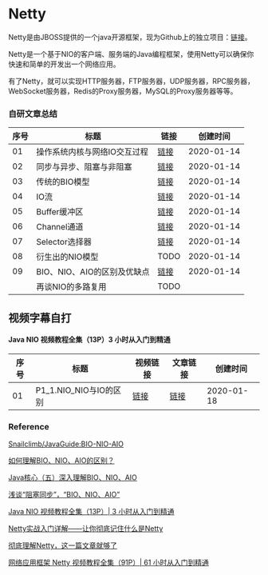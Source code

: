
# Netty

Netty是由JBOSS提供的一个java开源框架，现为Github上的独立项目：[链接](https://github.com/netty/netty)。

Netty是一个基于NIO的客户端、服务端的Java编程框架，使用Netty可以确保你快速和简单的开发出一个网络应用。

有了Netty，就可以实现HTTP服务器，FTP服务器，UDP服务器，RPC服务器，WebSocket服务器，Redis的Proxy服务器，MySQL的Proxy服务器等等。  

### 自研文章总结

|序号|标题|链接|创建时间|
|--|--|--|--|
|01|操作系统内核与网络IO交互过程|[链接](操作系统内核与网络IO交互过程)|2020-01-14|
|02|同步与异步、阻塞与非阻塞|[链接](同步与异步_阻塞与非阻塞)|2020-01-14|
|03|传统的BIO模型|[链接](传统的BIO模型)|2020-01-14|
|04|IO流|[链接](IO流)|2020-01-14|
|05|Buffer缓冲区|[链接](Buffer缓冲区)|2020-01-14|
|06|Channel通道|[链接](Channel通道)|2020-01-14|
|07|Selector选择器|[链接](Selector选择器)|2020-01-14|
|08|衍生出的NIO模型|TODO|2020-01-14|
|09|BIO、NIO、AIO的区别及优缺点|[链接](BIO_NIO_AIO的区别及优缺点)|2020-01-14|
||再谈NIO的多路复用|TODO||

## 视频字幕自打

#### Java NIO 视频教程全集（13P）3 小时从入门到精通

|序号|标题|视频链接|文章链接|创建时间|
|--|--|--|--|--|
|01|P1_1.NIO_NIO与IO的区别|[链接](https://www.bilibili.com/video/av59543731?p=1)|[链接](JAVA_NIO视频教程全集13P_3小时从入门到精通/P1_1.NIO_NIO与IO的区别)|2020-01-18|

### Reference

[Snailclimb/JavaGuide:BIO-NIO-AIO](https://github.com/Snailclimb/JavaGuide/blob/master/docs/java/BIO-NIO-AIO.md)

[如何理解BIO、NIO、AIO的区别？](https://juejin.im/post/5dbba5df6fb9a0204a08ae55)

[Java核心（五）深入理解BIO、NIO、AIO](https://zhuanlan.zhihu.com/p/51453522)

[浅谈“阻塞同步”，“BIO、NIO、AIO”](https://www.jianshu.com/p/8ad464ed516e)

[Java NIO 视频教程全集（13P）| 3 小时从入门到精通](https://www.bilibili.com/video/av59543731?p=1)

[Netty实战入门详解——让你彻底记住什么是Netty](https://www.cnblogs.com/nanaheidebk/p/11025362.html)

[彻底理解Netty，这一篇文章就够了](https://juejin.im/post/5bdaf8ea6fb9a0227b02275a)

[网络应用框架 Netty 视频教程全集（91P）| 61 小时从入门到精通](https://www.bilibili.com/video/av59683486?pikaqiu)
